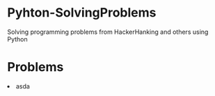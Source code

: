 # Pyhton-SolvingProblems
Solving programming problems from HackerHanking and others using Python

<h1>Problems</h1>
  <li>
    <item> asda
  </li>
